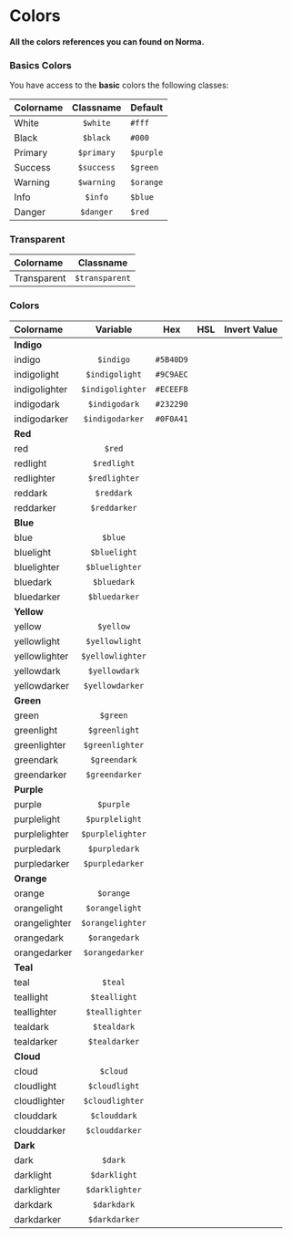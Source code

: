 # Colors
#### All the colors references you can found on Norma.

### Basics Colors
You have access to the **basic** colors the following classes:

| Colorname | Classname | Default |
|:-------------|:----------:|-----------|
|<span class="color-block has-white-bg"></span>White   | `$white` | `#fff` |
|<span class="color-block has-black-bg"></span> Black   | `$black` | `#000` |
|<span class="color-block has-primary-bg"></span> Primary   | `$primary` | `$purple` |
|<span class="color-block has-success-bg"></span> Success   | `$success` | `$green` |
|<span class="color-block has-warning-bg"></span>Warning  | `$warning` | `$orange` |
|<span class="color-block has-info-bg"></span>Info   | `$info` | `$blue` |
|<span class="color-block has-danger-bg"></span>Danger   | `$danger` | `$red` |

### Transparent
| Colorname | Classname |
|:-------------|:----------:|
|  Transparent   | `$transparent` |


### Colors 

| Colorname | Variable | Hex | HSL | Invert Value |
|:-------------|:----------:|:--------:|:-----------:|:-----:|
| **Indigo** |||||
|<span class="color-block has-indigo-bg"></span> indigo | `$indigo` | `#5B40D9` |||
|<span class="color-block has-indigolight-bg"></span> indigolight | `$indigolight` | `#9C9AEC`|||
|<span class="color-block has-indigolighter-bg"></span> indigolighter | `$indigolighter` |`#ECEEFB`|||
|<span class="color-block has-indigodark-bg"></span> indigodark | `$indigodark` |`#232290`|||
|<span class="color-block has-indigodarker-bg"></span> indigodarker | `$indigodarker` |`#0F0A41`|||
| **Red** |||||
|<span class="color-block has-red-bg"></span> red | `$red` ||||
|<span class="color-block has-redlight-bg"></span> redlight | `$redlight` ||||
|<span class="color-block has-redlighter-bg"></span> redlighter | `$redlighter` ||||
|<span class="color-block has-reddark-bg"></span> reddark | `$reddark` ||||
|<span class="color-block has-reddarker-bg"></span> reddarker | `$reddarker` ||||
| **Blue** |||||
|<span class="color-block has-blue-bg"></span> blue | `$blue` ||||
|<span class="color-block has-bluelight-bg"></span> bluelight | `$bluelight` ||||
|<span class="color-block has-bluelighter-bg"></span> bluelighter | `$bluelighter` ||||
|<span class="color-block has-bluedark-bg"></span> bluedark | `$bluedark` |
|<span class="color-block has-bluedarker-bg"></span> bluedarker | `$bluedarker` |
| **Yellow** ||
|<span class="color-block has-cloud-bg"></span> yellow | `$yellow` |
|<span class="color-block has-yellowlight-bg"></span> yellowlight | `$yellowlight` |
|<span class="color-block has-yellowlighter-bg"></span> yellowlighter | `$yellowlighter` |
|<span class="color-block has-yellowdark-bg"></span> yellowdark | `$yellowdark` |
|<span class="color-block has-yellowdarker-bg"></span> yellowdarker | `$yellowdarker` |
| **Green** ||
|<span class="color-block has-green-bg"></span> green | `$green` |
|<span class="color-block has-greenlight-bg"></span> greenlight | `$greenlight` |
|<span class="color-block has-greenlighter-bg"></span> greenlighter | `$greenlighter` |
|<span class="color-block has-greendark-bg"></span> greendark | `$greendark` |
|<span class="color-block has-greendarker-bg"></span> greendarker | `$greendarker` |
| **Purple** ||
|<span class="color-block has-purple-bg"></span> purple | `$purple` |
|<span class="color-block has-purplelight-bg"></span> purplelight | `$purplelight` |
|<span class="color-block has-purplelighter-bg"></span> purplelighter | `$purplelighter` |
|<span class="color-block has-purpledark-bg"></span> purpledark | `$purpledark` |
|<span class="color-block has-purpledarker-bg"></span> purpledarker | `$purpledarker` |
| **Orange** ||
|<span class="color-block has-orange-bg"></span> orange | `$orange` |
|<span class="color-block has-orangelight-bg"></span> orangelight | `$orangelight` |
|<span class="color-block has-orangelighter-bg"></span> orangelighter | `$orangelighter` |
|<span class="color-block has-orangedark-bg"></span> orangedark | `$orangedark` |
|<span class="color-block has-orangedarker-bg"></span> orangedarker | `$orangedarker` |
| **Teal** ||
|<span class="color-block has-teal-bg"></span> teal | `$teal` |
|<span class="color-block has-teallight-bg"></span> teallight | `$teallight` |
|<span class="color-block has-teallighter-bg"></span> teallighter | `$teallighter` |
|<span class="color-block has-tealdark-bg"></span> tealdark | `$tealdark` |
|<span class="color-block has-tealdarker-bg"></span> tealdarker | `$tealdarker` |
| **Cloud** ||
|<span class="color-block has-cloud-bg"></span> cloud | `$cloud` |
|<span class="color-block has-cloudlight-bg"></span> cloudlight | `$cloudlight` |
|<span class="color-block has-cloudlighter-bg"></span> cloudlighter | `$cloudlighter` |
|<span class="color-block has-clouddark-bg"></span> clouddark | `$clouddark` |
|<span class="color-block has-clouddarker-bg"></span> clouddarker | `$clouddarker` |
| **Dark** ||
|<span class="color-block has-dark-bg"></span> dark | `$dark` |
|<span class="color-block has-darklight-bg"></span> darklight | `$darklight` |
|<span class="color-block has-darklighter-bg"></span> darklighter | `$darklighter` |
|<span class="color-block has-darkdark-bg"></span> darkdark | `$darkdark` |
|<span class="color-block has-darkdarker-bg"></span> darkdarker | `$darkdarker` |
